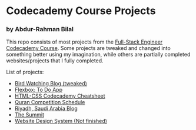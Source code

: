 # Codecademy Course Projects
### by Abdur-Rahman Bilal
This repo consists of most projects from the [Full-Stack Engineer Codecademy Course](https://join.codecademy.com/learn/paths/full-stack-engineer-career-path-b/). Some projects are tweaked and changed into something better using my imagination, while others are partially completed websites/projects that I fully completed.

List of projects:
- [Bird Watching Blog (tweaked)](https://github.com/aramb-dev/codecademy-course-projects/tree/main/bird-watching-blog)
- [Flexbox: To Do App](https://github.com/aramb-dev/codecademy-course-projects/tree/main/flexbox-to-do-app)
- [HTML-CSS Codecademy Cheatsheet](https://github.com/aramb-dev/codecademy-course-projects/tree/main/html-css-cheatsheet-code-cademy)
- [Quran Competition Schedule](https://github.com/aramb-dev/codecademy-course-projects/tree/main/quran-competition-schedule) 
- [Riyadh, Saudi Arabia Blog](https://github.com/aramb-dev/codecademy-course-projects/tree/main/riyadh-saudi-arabia-blog)
- [The Summit](https://github.com/aramb-dev/codecademy-course-projects/tree/main/the-summit)
- [Website Design System (Not finished)](https://github.com/aramb-dev/codecademy-course-projects/tree/main/website-design-system)
